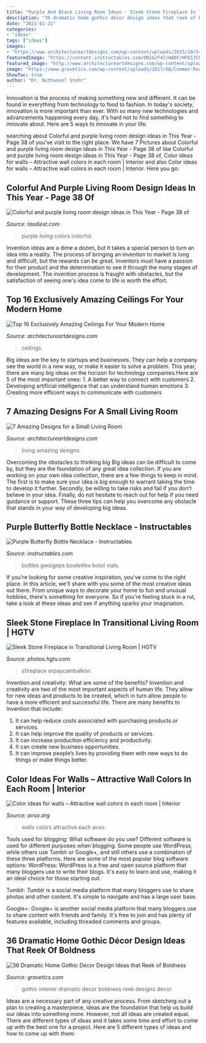 ```yaml
---
title: "Purple And Black Living Room Ideas - Sleek Stone Fireplace In Transitional Living Room"
description: "36 dramatic home gothic décor design ideas that reek of boldness"
date: "2023-01-22"
categories:
- "ideas"
tags: ["ideas"]
images:
- "https://www.architectureartdesigns.com/wp-content/uploads/2015/10/541.jpg"
featuredImage: "https://content.instructables.com/ORIG/F47/HA8F/HFD1JCR1/F47HA8FHFD1JCR1.jpg?auto=webp&amp;frame=1&amp;width=2100"
featured_image: "http://www.architectureartdesigns.com/wp-content/uploads/2019/07/small-room-4.jpg"
image: "https://www.gravetics.com/wp-content/uploads/2017/08/Common-Room.jpg"
ShowToc: true
author: "Dr. Nathaniel Stehr"
---
```



Innovation is the process of making something new and different. It can be found in everything from technology to food to fashion. In today's society, innovation is more important than ever. With so many new technologies and advancements happening every day, it's hard not to find something to innovate about. Here are 5 ways to innovate in your life.

	

		
searching about Colorful and purple living room design ideas in This Year - Page 38 of you've visit to the right place. We have 7 Pictures about Colorful and purple living room design ideas in This Year - Page 38 of like Colorful and purple living room design ideas in This Year - Page 38 of, Color ideas for walls – Attractive wall colors in each room | Interior and also Color ideas for walls – Attractive wall colors in each room | Interior. Here you go:
		
    
## Colorful And Purple Living Room Design Ideas In This Year - Page 38 Of

<img loading=lazy src="https://www.lasdiest.com/wp-content/uploads/2020/03/Colorful-and-purple-living-room-design-ideas-in-This-Year-17.jpg" onerror="this.onerror=null;this.src='https://tse4.mm.bing.net/th?id=OIP.IKA6V1SQmhrimF2Qt1nckAHaLH&amp;pid=15.1';" alt="Colorful and purple living room design ideas in This Year - Page 38 of">

_Source: lasdiest.com_

>purple living colors colorful. 

	

Invention ideas are a dime a dozen, but it takes a special person to turn an idea into a reality. The process of bringing an invention to market is long and difficult, but the rewards can be great. Inventors must have a passion for their product and the determination to see it through the many stages of development. The invention process is fraught with obstacles, but the satisfaction of seeing one's idea come to life is worth the effort.

    
## Top 16 Exclusively Amazing Ceilings For Your Modern Home

<img loading=lazy src="https://www.architectureartdesigns.com/wp-content/uploads/2015/10/541.jpg" onerror="this.onerror=null;this.src='https://tse2.mm.bing.net/th?id=OIP.9Are0gPuk0myqOvFzs2QtQHaFV&amp;pid=15.1';" alt="Top 16 Exclusively Amazing Ceilings For Your Modern Home">

_Source: architectureartdesigns.com_

>ceilings. 

	

Big ideas are the key to startups and businesses. They can help a company see the world in a new way, or make it easier to solve a problem. This year, there are many big ideas on the horizon for technology companies.Here are 5 of the most important ones: 1. A better way to connect with customers 2. Developing artificial intelligence that can understand human emotions 3. Creating more efficient ways to communicate with customers 
    
## 7 Amazing Designs For A Small Living Room

<img loading=lazy src="http://www.architectureartdesigns.com/wp-content/uploads/2019/07/small-room-4.jpg" onerror="this.onerror=null;this.src='https://tse1.mm.bing.net/th?id=OIP.1vQsLz0MKUxWIYTtVmkcbAHaMQ&amp;pid=15.1';" alt="7 Amazing Designs for a Small Living Room">

_Source: architectureartdesigns.com_

>living amazing designs. 

	

Overcoming the obstacles to thinking big
Big ideas can be difficult to come by, but they are the foundation of any great idea collection. If you are working on your own idea collection, there are a few things to keep in mind. The first is to make sure your idea is big enough to warrant taking the time to develop it further. Secondly, be willing to take risks and fail if you don’t believe in your idea. Finally, do not hesitate to reach out for help if you need guidance or support. These three tips can help you overcome any obstacle that stands in your way of developing big ideas.

    
## Purple Butterfly Bottle Necklace - Instructables

<img loading=lazy src="https://content.instructables.com/ORIG/F47/HA8F/HFD1JCR1/F47HA8FHFD1JCR1.jpg?auto=webp&amp;frame=1&amp;width=2100" onerror="this.onerror=null;this.src='https://tse1.mm.bing.net/th?id=OIP.cBH-lxgyZa6jKEotDqD6XAHaKK&amp;pid=15.1';" alt="Purple Butterfly Bottle Necklace - Instructables">

_Source: instructables.com_

>bottles gwsigeps bouteilles botol vials. 

	

If you're looking for some creative inspiration, you've come to the right place. In this article, we'll share with you some of the most creative ideas out there. From unique ways to decorate your home to fun and unusual hobbies, there's something for everyone. So if you're feeling stuck in a rut, take a look at these ideas and see if anything sparks your imagination.

    
## Sleek Stone Fireplace In Transitional Living Room | HGTV

<img loading=lazy src="https://hgtvhome.sndimg.com/content/dam/images/hgtv/fullset/2012/9/26/1/BP_HBUSE-108_Living-Room-After-14_s3x4.jpg.rend.hgtvcom.966.1288.suffix/1400976980903.jpeg" onerror="this.onerror=null;this.src='https://tse4.mm.bing.net/th?id=OIP.NRaWFJ5TEWkOfG6GVqzS3gHaJ4&amp;pid=15.1';" alt="Sleek Stone Fireplace in Transitional Living Room | HGTV">

_Source: photos.hgtv.com_

>sfireplace erpaycambalkon. 

	

Invention and creativity: What are some of the benefits?
Invention and creativity are two of the most important aspects of human life. They allow for new ideas and products to be created, which in turn allow people to have a more efficient and successful life. There are many benefits to Invention that include: 
1. It can help reduce costs associated with purchasing products or services. 
2. It can help improve the quality of products or services. 
3. It can increase production efficiency and productivity. 
4. It can create new business opportunities. 
5. It can improve people’s lives by providing them with new ways to do things or make things better.

    
## Color Ideas For Walls – Attractive Wall Colors In Each Room | Interior

<img loading=lazy src="http://www.avso.org/wp-content/uploads/files/3/7/9/color-ideas-for-walls-attractive-wall-colors-in-each-room-22-379.jpg" onerror="this.onerror=null;this.src='https://tse2.mm.bing.net/th?id=OIP.VWyDBKIrQ1_JrhZ4UCDN1wHaJ4&amp;pid=15.1';" alt="Color ideas for walls – Attractive wall colors in each room | Interior">

_Source: avso.org_

>walls colors attractive each avso. 

	

Tools used for blogging: What software do you use?
Different software is used for different purposes when blogging. Some people use WordPress, while others use Tumblr or Google+, and still others use a combination of these three platforms. Here are some of the most popular blog software options: 
WordPress: WordPress is a free and open source platform that many bloggers use to write their blogs. It's easy to learn and use, making it an ideal choice for those starting out. 

Tumblr: Tumblr is a social media platform that many bloggers use to share photos and other content. It's simple to navigate and has a large user base. 

Google+: Google+ is another social media platform that many bloggers use to share content with friends and family. It's free to join and has plenty of features available, including threaded comments and groups.

    
## 36 Dramatic Home Gothic Décor Design Ideas That Reek Of Boldness

<img loading=lazy src="https://www.gravetics.com/wp-content/uploads/2017/08/Common-Room.jpg" onerror="this.onerror=null;this.src='https://tse2.mm.bing.net/th?id=OIP.MVE1GeeRv_haSYn50uQ0cwHaLI&amp;pid=15.1';" alt="36 Dramatic Home Gothic Décor Design Ideas that Reek of Boldness">

_Source: gravetics.com_

>gothic interior dramatic decor boldness reek designs décor. 

	

Ideas are a necessary part of any creative process. From sketching out a plan to creating a masterpiece, ideas are the foundation that help us build our ideas into something more. However, not all ideas are created equal. There are different types of ideas and it takes some time and effort to come up with the best one for a project. Here are 5 different types of ideas and how to come up with them: 

